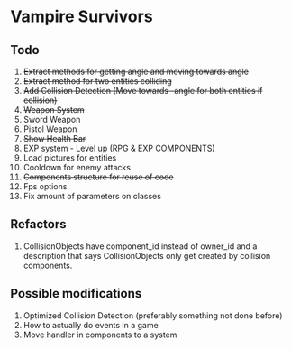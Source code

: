 # Vampire Survivors

## Todo
1. ~~Extract methods for getting angle and moving towards angle~~
2. ~~Extract method for two entities colliding~~
3. ~~Add Collision Detection (Move towards -angle for both entities if collision)~~ 
4. ~~Weapon System~~
5. Sword Weapon
6. Pistol Weapon
7. ~~Show Health Bar~~
8. EXP system - Level up (RPG & EXP COMPONENTS)
9. Load pictures for entities
10. Cooldown for enemy attacks
11. ~~Components structure for reuse of code~~
12. Fps options
13. Fix amount of parameters on classes




## Refactors
1. CollisionObjects have component_id instead of owner_id and a description that says CollisionObjects only get created by collision components.



## Possible modifications
1. Optimized Collision Detection (preferably something not done before)
2. How to actually do events in a game
3. Move handler in components to a system